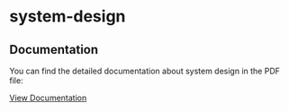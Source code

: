 # system-design

## Documentation

You can find the detailed documentation about system design in the PDF file:

[View Documentation](https://github.com/samirkumarbarman/system-design/blob/main/system%20design%20basis%20.pdf)
